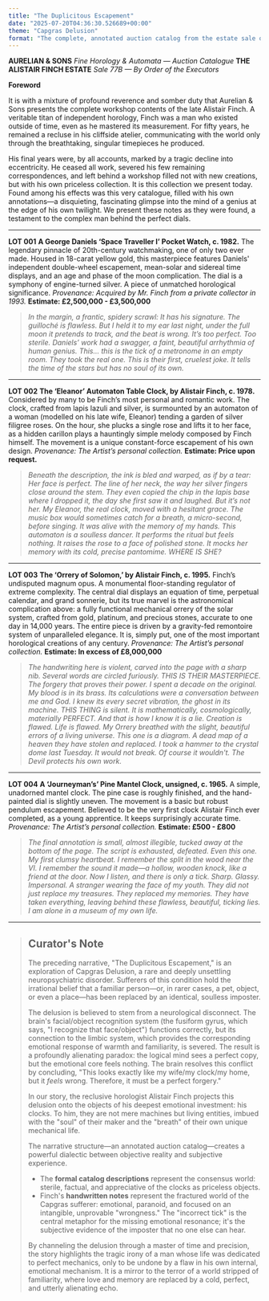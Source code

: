 ```yaml
---
title: "The Duplicitous Escapement"
date: "2025-07-20T04:36:30.526689+00:00"
theme: "Capgras Delusion"
format: "The complete, annotated auction catalog from the estate sale of a reclusive horologist (a master clockmaker)."
---
```




**AURELIAN & SONS**
*Fine Horology & Automata — Auction Catalogue*
**THE ALISTAIR FINCH ESTATE**
*Sale 77B — By Order of the Executors*

**Foreword**

It is with a mixture of profound reverence and somber duty that Aurelian & Sons presents the complete workshop contents of the late Alistair Finch. A veritable titan of independent horology, Finch was a man who existed outside of time, even as he mastered its measurement. For fifty years, he remained a recluse in his cliffside atelier, communicating with the world only through the breathtaking, singular timepieces he produced.

His final years were, by all accounts, marked by a tragic decline into eccentricity. He ceased all work, severed his few remaining correspondences, and left behind a workshop filled not with new creations, but with his own priceless collection. It is this collection we present today. Found among his effects was this very catalogue, filled with his own annotations—a disquieting, fascinating glimpse into the mind of a genius at the edge of his own twilight. We present these notes as they were found, a testament to the complex man behind the perfect dials.

***

**LOT 001**
**A George Daniels ‘Space Traveller I’ Pocket Watch, c. 1982.**
The legendary pinnacle of 20th-century watchmaking, one of only two ever made. Housed in 18-carat yellow gold, this masterpiece features Daniels' independent double-wheel escapement, mean-solar and sidereal time displays, and an age and phase of the moon complication. The dial is a symphony of engine-turned silver. A piece of unmatched horological significance.
*Provenance: Acquired by Mr. Finch from a private collector in 1993.*
**Estimate: £2,500,000 - £3,500,000**

> *In the margin, a frantic, spidery scrawl:*
> *It has his signature. The guilloché is flawless. But I held it to my ear last night, under the full moon it pretends to track, and the beat is wrong. It’s too perfect. Too sterile. Daniels’ work had a swagger, a faint, beautiful arrhythmia of human genius. This… this is the tick of a metronome in an empty room. They took the real one. This is their first, cruelest joke. It tells the time of the stars but has no soul of its own.*

***

**LOT 002**
**The ‘Eleanor’ Automaton Table Clock, by Alistair Finch, c. 1978.**
Considered by many to be Finch’s most personal and romantic work. The clock, crafted from lapis lazuli and silver, is surmounted by an automaton of a woman (modelled on his late wife, Eleanor) tending a garden of silver filigree roses. On the hour, she plucks a single rose and lifts it to her face, as a hidden carillon plays a hauntingly simple melody composed by Finch himself. The movement is a unique constant-force escapement of his own design.
*Provenance: The Artist’s personal collection.*
**Estimate: Price upon request.**

> *Beneath the description, the ink is bled and warped, as if by a tear:*
> *Her face is perfect. The line of her neck, the way her silver fingers close around the stem. They even copied the chip in the lapis base where I dropped it, the day she first saw it and laughed. But it’s not her. My Eleanor, the real clock, moved with a hesitant grace. The music box would sometimes catch for a breath, a micro-second, before singing. It was alive with the memory of my hands. This automaton is a soulless dancer. It performs the ritual but feels nothing. It raises the rose to a face of polished stone. It mocks her memory with its cold, precise pantomime. WHERE IS SHE?*

***

**LOT 003**
**The ‘Orrery of Solomon,’ by Alistair Finch, c. 1995.**
Finch’s undisputed magnum opus. A monumental floor-standing regulator of extreme complexity. The central dial displays an equation of time, perpetual calendar, and grand sonnerie, but its true marvel is the astronomical complication above: a fully functional mechanical orrery of the solar system, crafted from gold, platinum, and precious stones, accurate to one day in 14,000 years. The entire piece is driven by a gravity-fed remontoire system of unparalleled elegance. It is, simply put, one of the most important horological creations of any century.
*Provenance: The Artist’s personal collection.*
**Estimate: In excess of £8,000,000**

> *The handwriting here is violent, carved into the page with a sharp nib. Several words are circled furiously.*
> *THIS IS THEIR MASTERPIECE. The forgery that proves their power. I spent a decade on the original. My blood is in its brass. Its calculations were a conversation between me and God. I knew its every secret vibration, the ghost in its machine. THIS THING is silent. It is mathematically, cosmologically, materially PERFECT. And that is how I know it is a lie. Creation is flawed. Life is flawed. My Orrery breathed with the slight, beautiful errors of a living universe. This one is a diagram. A dead map of a heaven they have stolen and replaced. I took a hammer to the crystal dome last Tuesday. It would not break. Of course it wouldn't. The Devil protects his own work.*

***

**LOT 004**
**A ‘Journeyman’s’ Pine Mantel Clock, unsigned, c. 1965.**
A simple, unadorned mantel clock. The pine case is roughly finished, and the hand-painted dial is slightly uneven. The movement is a basic but robust pendulum escapement. Believed to be the very first clock Alistair Finch ever completed, as a young apprentice. It keeps surprisingly accurate time.
*Provenance: The Artist’s personal collection.*
**Estimate: £500 - £800**

> *The final annotation is small, almost illegible, tucked away at the bottom of the page. The script is exhausted, defeated.*
> *Even this one. My first clumsy heartbeat. I remember the split in the wood near the VI. I remember the sound it made—a hollow, wooden knock, like a friend at the door. Now I listen, and there is only a tick. Sharp. Glassy. Impersonal. A stranger wearing the face of my youth. They did not just replace my treasures. They replaced my memories. They have taken everything, leaving behind these flawless, beautiful, ticking lies. I am alone in a museum of my own life.*

---

> ## Curator's Note
>
> The preceding narrative, "The Duplicitous Escapement," is an exploration of Capgras Delusion, a rare and deeply unsettling neuropsychiatric disorder. Sufferers of this condition hold the irrational belief that a familiar person—or, in rarer cases, a pet, object, or even a place—has been replaced by an identical, soulless imposter.
> 
> The delusion is believed to stem from a neurological disconnect. The brain's facial/object recognition system (the fusiform gyrus, which says, "I recognize that face/object") functions correctly, but its connection to the limbic system, which provides the corresponding emotional response of warmth and familiarity, is severed. The result is a profoundly alienating paradox: the logical mind sees a perfect copy, but the emotional core feels nothing. The brain resolves this conflict by concluding, "This looks exactly like my wife/my clock/my home, but it *feels* wrong. Therefore, it must be a perfect forgery."
> 
> In our story, the reclusive horologist Alistair Finch projects this delusion onto the objects of his deepest emotional investment: his clocks. To him, they are not mere machines but living entities, imbued with the "soul" of their maker and the "breath" of their own unique mechanical life.
> 
> The narrative structure—an annotated auction catalog—creates a powerful dialectic between objective reality and subjective experience.
> *   The **formal catalog descriptions** represent the consensus world: sterile, factual, and appreciative of the clocks as priceless objects.
> *   Finch's **handwritten notes** represent the fractured world of the Capgras sufferer: emotional, paranoid, and focused on an intangible, unprovable "wrongness." The "incorrect tick" is the central metaphor for the missing emotional resonance; it's the subjective evidence of the imposter that no one else can hear.
> 
> By channeling the delusion through a master of time and precision, the story highlights the tragic irony of a man whose life was dedicated to perfect mechanics, only to be undone by a flaw in his own internal, emotional mechanism. It is a mirror to the terror of a world stripped of familiarity, where love and memory are replaced by a cold, perfect, and utterly alienating echo.
